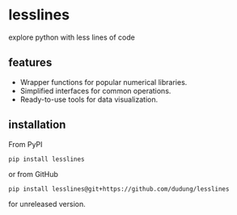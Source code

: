 # lesslines
explore python with less lines of code


## features
- Wrapper functions for popular numerical libraries.
- Simplified interfaces for common operations.
- Ready-to-use tools for data visualization.


## installation
From PyPI

```
pip install lesslines
```

or from GitHub

```
pip install lesslines@git+https://github.com/dudung/lesslines
```

for unreleased version.
